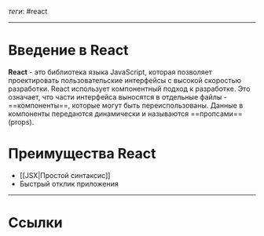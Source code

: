 *теги*: #react 
___
# Введение в React

**React** - это библиотека языка JavaScript, которая позволяет проектировать пользовательские интерфейсы с высокой скоростью разработки. 
React использует компонентный подход к разработке. Это означает, что части интерфейса выносятся в отдельные файлы - ==компоненты==, которые могут быть переиспользованы. Данные в компоненты передаются динамически и называются ==пропсами== (props).

# Преимущества React

- [[JSX|Простой синтаксис]]
- Быстрый отклик приложения




___
# Ссылки